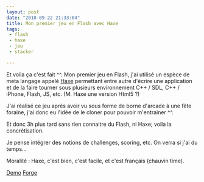```yaml
---
layout: post
date: "2010-09-22 21:33:04"
title: Mon premier jeu en Flash avec Haxe
tags:
 - flash
 - haxe
 - jeu
 - stacker

---
```


Et voila ça c'est fait ^^. Mon premier jeu en Flash, j'ai utilisé un espèce de meta langage appelé [Haxe](http://haxe.org/) permettant entre autre d'écrire une application et de la faire tourner sous plusieurs environnement C++ / SDL, C++ / iPhone, Flash, JS, etc. (M. Haxe une version Html5 ?)

J'ai réalisé ce jeu après avoir vu sous forme de borne d'arcade à une fête foraine, j'ai donc eu l'idée de le cloner pour pouvoir m'entrainer ^^.

Et donc 3h plus tard sans rien connaitre du Flash, ni Haxe; voila la concrétisation.

Je pense intégrer des notions de challenges, scoring, etc. On verra si j'ai du temps...

Moralité : Haxe, c'est bien, c'est facile, et c'est français (chauvin time).

[Demo](http://stacker.zenithar.org) [Forge](http://projects.zenithar.org/projects/stacker)
